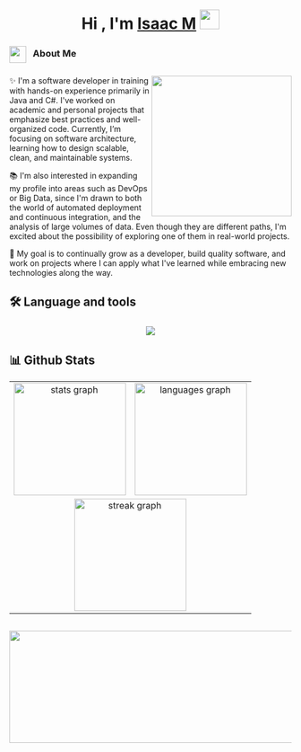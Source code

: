<h1 align="center"><b>Hi , I'm <a href="https://100rabhcsmc.github.io/Me.io/" target="blank">Isaac M</a> </b><img src="https://media.giphy.com/media/hvRJCLFzcasrR4ia7z/giphy.gif" width="35"></h1>

###

<h3 align="left">
  <img src="https://media.giphy.com/media/ObNTw8Uzwy6KQ/giphy.gif" width="30px" style="vertical-align: middle; margin-right: 8px;" />
  About Me
</h3>

###

<img align="right" height="250" src="https://media.tenor.com/iviIq2uXz-kAAAAi/work-office.gif"  />

###

<p align="left">
✨ I'm a software developer in training with hands-on experience primarily in Java and C#. I've worked on academic and personal projects that emphasize best practices and well-organized code. Currently, I’m focusing on software architecture, learning how to design scalable, clean, and maintainable systems.

📚 I'm also interested in expanding my profile into areas such as DevOps or Big Data, since I'm drawn to both the world of automated deployment and continuous integration, and the analysis of large volumes of data. Even though they are different paths, I'm excited about the possibility of exploring one of them in real-world projects.

🎯 My goal is to continually grow as a developer, build quality software, and work on projects where I can apply what I've learned while embracing new technologies along the way.

</p>

###

<h2 align="left">🛠 Language and tools</h2>

###

<p align="center">
  <a href="https://skillicons.dev">
    <img src="https://skillicons.dev/icons?i=html,css,js,ts,php,java,cs,dotnet,nodejs,mongodb,mysql,git,github" />
  </a>
</p>

###

<h2>📊 Github Stats</h2>

<table>
  <tr>
    <td align="center">
      <img src="https://github-readme-stats.vercel.app/api?username=IsaacEffect&hide_title=false&hide_rank=false&show_icons=true&include_all_commits=true&count_private=true&disable_animations=false&theme=github_dark&locale=en&hide_border=false&order=1" height="200" alt="stats graph" />
    </td>
    <td align="center">
      <img src="https://github-readme-stats.vercel.app/api/top-langs?username=IsaacEffect&locale=en&hide_title=false&layout=compact&card_width=320&langs_count=4&theme=github_dark&hide_border=false&order=2" height="200" alt="languages graph" />
    </td>
  </tr>
  <tr>
    <td colspan="2" align="center">
      <img src="https://streak-stats.demolab.com?user=IsaacEffect&locale=en&mode=daily&theme=highcontrast&hide_border=false&border_radius=5&order=3" height="200" alt="streak graph" />
    </td>
  </tr>
</table>

###

## <div align="center">
  <img height="200" width="1000" src="https://mir-s3-cdn-cf.behance.net/project_modules/fs/54b6c068097599.5b50bca476b9b.gif"  />
</div>

###
